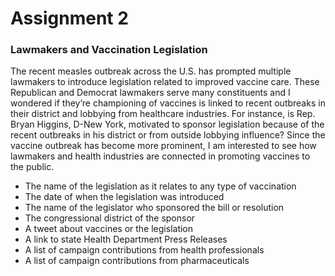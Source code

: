 # Assignment 2

### Lawmakers and Vaccination Legislation

The recent measles outbreak across the U.S. has prompted multiple lawmakers to introduce legislation related to improved vaccine care. These Republican and Democrat lawmakers serve many constituents and I wondered if they’re championing of vaccines is linked to recent outbreaks in their district and lobbying from healthcare industries. For instance, is Rep. Bryan Higgins, D-New York, motivated to sponsor legislation because of the recent outbreaks in his district or from outside lobbying influence? Since the vaccine outbreak has become more prominent, I am interested to see how lawmakers and health industries are connected in promoting vaccines to the public. 

- The name of the legislation as it relates to any type of vaccination
- The date of when the legislation was introduced 
- The name of the legislator who sponsored the bill or resolution
- The congressional district of the sponsor 
- A tweet about vaccines or the legislation 
- A link to state Health Department Press Releases 
- A list of campaign contributions from health professionals
- A list of campaign contributions from pharmaceuticals


